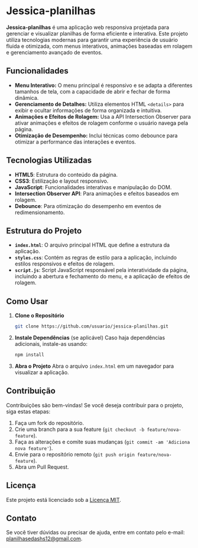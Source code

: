 # Jessica-planilhas

**Jessica-planilhas** é uma aplicação web responsiva projetada para gerenciar e visualizar planilhas de forma eficiente e interativa. Este projeto utiliza tecnologias modernas para garantir uma experiência de usuário fluida e otimizada, com menus interativos, animações baseadas em rolagem e gerenciamento avançado de eventos.

## Funcionalidades

- **Menu Interativo:** O menu principal é responsivo e se adapta a diferentes tamanhos de tela, com a capacidade de abrir e fechar de forma dinâmica.
- **Gerenciamento de Detalhes:** Utiliza elementos HTML `<details>` para exibir e ocultar informações de forma organizada e intuitiva.
- **Animações e Efeitos de Rolagem:** Usa a API Intersection Observer para ativar animações e efeitos de rolagem conforme o usuário navega pela página.
- **Otimização de Desempenho:** Inclui técnicas como debounce para otimizar a performance das interações e eventos.

## Tecnologias Utilizadas

- **HTML5**: Estrutura do conteúdo da página.
- **CSS3**: Estilização e layout responsivo.
- **JavaScript**: Funcionalidades interativas e manipulação do DOM.
- **Intersection Observer API**: Para animações e efeitos baseados em rolagem.
- **Debounce**: Para otimização do desempenho em eventos de redimensionamento.

## Estrutura do Projeto

- **`index.html`**: O arquivo principal HTML que define a estrutura da aplicação.
- **`styles.css`**: Contém as regras de estilo para a aplicação, incluindo estilos responsivos e efeitos de rolagem.
- **`script.js`**: Script JavaScript responsável pela interatividade da página, incluindo a abertura e fechamento do menu, e a aplicação de efeitos de rolagem.

## Como Usar

1. **Clone o Repositório**
   ```bash
   git clone https://github.com/usuario/jessica-planilhas.git
   ```
2. **Instale Dependências** (se aplicável)
   Caso haja dependências adicionais, instale-as usando:
   ```bash
   npm install
   ```
3. **Abra o Projeto**
   Abra o arquivo `index.html` em um navegador para visualizar a aplicação.

## Contribuição

Contribuições são bem-vindas! Se você deseja contribuir para o projeto, siga estas etapas:

1. Faça um fork do repositório.
2. Crie uma branch para a sua feature (`git checkout -b feature/nova-feature`).
3. Faça as alterações e comite suas mudanças (`git commit -am 'Adiciona nova feature'`).
4. Envie para o repositório remoto (`git push origin feature/nova-feature`).
5. Abra um Pull Request.

## Licença

Este projeto está licenciado sob a [Licença MIT](LICENSE).

## Contato

Se você tiver dúvidas ou precisar de ajuda, entre em contato pelo e-mail: [planilhasedashs12@gmail.com](mailto:planilhasedashs12@gmail.com).

